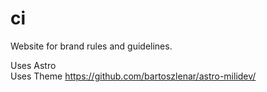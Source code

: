 # ci
Website for brand rules and guidelines.

Uses Astro  
Uses Theme https://github.com/bartoszlenar/astro-milidev/  
